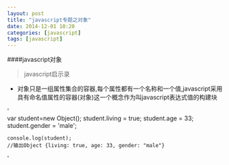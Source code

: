 ```yaml
---
layout: post
title: "javascript专题之对象"
date: 2014-12-01 10:20
categories: [javascript]
tags: [javascript]
---
```


####javascript对象
> javascript启示录

- 对象只是一组属性集合的容器,每个属性都有一个名称和一个值,javascript采用具有命名值属性的容器(对象)这一个概念作为叫javascript表达式值的构建块

'    
    var student=new Object();
    student.living = true;
    student.age = 33;
    student.gender = 'male';

    console.log(student); 
    //输出Object {living: true, age: 33, gender: "male"} 
'
